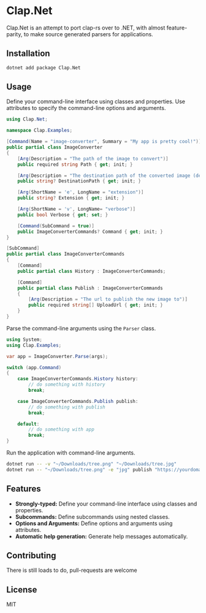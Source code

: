 # Clap.Net

Clap.Net is an attempt to port clap-rs over to .NET, with almost feature-parity, to make source generated parsers for applications.

## Installation

```bash
dotnet add package Clap.Net
```

## Usage

Define your command-line interface using classes and properties. Use attributes to specify the command-line options and arguments.

```csharp
using Clap.Net;

namespace Clap.Examples;

[Command(Name = "image-converter", Summary = "My app is pretty cool!")]
public partial class ImageConverter
{
    [Arg(Description = "The path of the image to convert")]
    public required string Path { get; init; }

    [Arg(Description = "The destination path of the converted image (default: <file-name>.[new-ext])", Last = true)]
    public string? DestinationPath { get; init; }

    [Arg(ShortName = 'e', LongName = "extension")]
    public string? Extension { get; init; }

    [Arg(ShortName = 'v', LongName= "verbose")]
    public bool Verbose { get; set; }

    [Command(SubCommand = true)]
    public ImageConverterCommands? Command { get; init; }
}

[SubCommand]
public partial class ImageConverterCommands 
{
    [Command]
    public partial class History : ImageConverterCommands;

    [Command]
    public partial class Publish : ImageConverterCommands 
    {
        [Arg(Description = "The url to publish the new image to")]
        public required string[] UploadUrl { get; init; }
    }
}
```

Parse the command-line arguments using the `Parser` class.

```csharp
using System;
using Clap.Examples;

var app = ImageConverter.Parse(args);

switch (app.Command) 
{
    case ImageConverterCommands.History history:
        // do something with history
        break;

    case ImageConverterCommands.Publish publish:
        // do something with publish
        break;

    default:
        // do something with app
        break;
}

```

Run the application with command-line arguments.

```bash
dotnet run -- -v "~/Downloads/tree.png" "~/Downloads/tree.jpg" 
dotnet run -- "~/Downloads/tree.png" -e "jpg" publish "https://yourdomain.com/upload"
```

## Features

*   **Strongly-typed:** Define your command-line interface using classes and properties.
*   **Subcommands:** Define subcommands using nested classes.
*   **Options and Arguments:** Define options and arguments using attributes.
*   **Automatic help generation:** Generate help messages automatically.

## Contributing

There is still loads to do, pull-requests are welcome

## License

MIT
